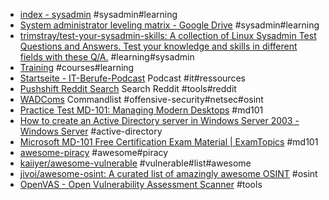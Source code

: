 - [index - sysadmin](https://www.reddit.com/r/sysadmin/wiki/index/) #sysadmin#learning
- [System administrator leveling matrix - Google Drive](https://docs.google.com/spreadsheets/d/1FBr20VIOePQH2aAH2a_6irvdB1NOTHZaD8U5e2MOMiw/pub?output=html) #sysadmin#learning
- [trimstray/test-your-sysadmin-skills: A collection of Linux Sysadmin Test Questions and Answers. Test your knowledge and skills in different fields with these Q/A.](https://github.com/trimstray/test-your-sysadmin-skills) #learning#sysadmin
- [Training](https://learn.microsoft.com/en-us/training/) #courses#learning
- [Startseite - IT-Berufe-Podcast](https://it-berufe-podcast.de/) Podcast #it#ressources
- [Pushshift Reddit Search](https://redditsearch.io/) Search Reddit #tools#reddit
- [WADComs](https://wadcoms.github.io/#) Commandlist #offensive-security#netsec#osint
- [Practice Test MD-101: Managing Modern Desktops](https://forms.office.com/Pages/ResponsePage.aspx?id=DQSIkWdsW0yxEjajBLZtrQAAAAAAAAAAAAN__hmB6OFUMkg2WjJKR0k3UTZZNTY0WVhESjc4VFhGTS4u) #md101
- [How to create an Active Directory server in Windows Server 2003 - Windows Server](https://learn.microsoft.com/en-us/troubleshoot/windows-server/identity/create-an-active-directory-server) #active-directory
- [Microsoft MD-101 Free Certification Exam Material | ExamTopics](https://www.examtopics.com/exams/microsoft/md-101/) #md101
- [awesome-piracy](https://github.com/Igglybuff/awesome-piracy/blob/master/readme.md) #awesome#piracy
- [kaiiyer/awesome-vulnerable](https://github.com/kaiiyer/awesome-vulnerable) #vulnerable#list#awesome
- [jivoi/awesome-osint: A curated list of amazingly awesome OSINT](https://github.com/jivoi/awesome-osint) #osint
- [OpenVAS - Open Vulnerability Assessment Scanner](https://www.openvas.org/) #tools
